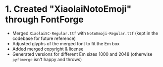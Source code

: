 # 1. Created "XiaolaiNotoEmoji" through FontForge

- Merged `XiaolaiSC-Regular.ttf` with `NotoEmoji-Regular.ttf` (kept in the codebase for future reference)
- Adjusted glyphs of the merged font to fit the Em box
- Added merged copyright & license
- Generated versions for different Em sizes 1000 and 2048 (otherwise `pyftmerge` isn't happy and throws)

